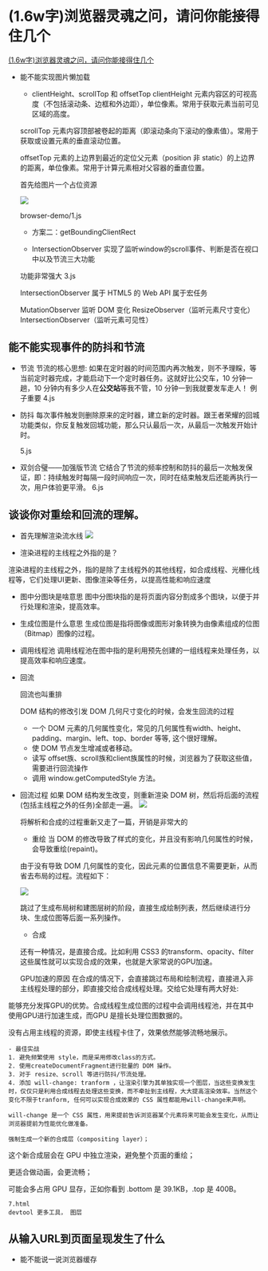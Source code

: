 # (1.6w字)浏览器灵魂之问，请问你能接得住几个
[(1.6w字)浏览器灵魂之问，请问你能接得住几个](https://juejin.cn/post/6844904021308735502)

- 能不能实现图片懒加载
    - clientHeight、scrollTop 和 offsetTop
    clientHeight 元素内容区的可视高度（不包括滚动条、边框和外边距），单位像素。常用于获取元素当前可见区域的高度。

    scrollTop 元素内容顶部被卷起的距离（即滚动条向下滚动的像素值）。常用于获取或设置元素的垂直滚动位置。

    offsetTop 元素的上边界到最近的定位父元素（position 非 static）的上边界的距离，单位像素。常用于计算元素相对父容器的垂直位置。

    首先给图片一个占位资源

    <img src="default.jpg" data-src="http://www.xxx.com/target.jpg" />

    browser-demo/1.js

    - 方案二：getBoundingClientRect

    - IntersectionObserver
    实现了监听window的scroll事件、判断是否在视口中以及节流三大功能

    功能非常强大
    3.js

    IntersectionObserver 属于 HTML5 的 Web API
    属于宏任务

    MutationObserver 监听 DOM 变化
    ResizeObserver（监听元素尺寸变化）
    IntersectionObserver（监听元素可见性）

## 能不能实现事件的防抖和节流

- 节流
    节流的核心思想: 如果在定时器的时间范围内再次触发，则不予理睬，等当前定时器完成，才能启动下一个定时器任务。这就好比公交车，10 分钟一趟，10 分钟内有多少人在**公交站**等我不管，10 分钟一到我就要发车走人！
    例子重要
    4.js

- 防抖
    每次事件触发则删除原来的定时器，建立新的定时器。跟王者荣耀的回城功能类似，你反复触发回城功能，那么只认最后一次，从最后一次触发开始计时。

    5.js

- 双剑合璧——加强版节流
    它结合了节流的频率控制和防抖的最后一次触发保证，即：持续触发时每隔一段时间响应一次，同时在结束触发后还能再执行一次，用户体验更平滑。
6.js

## 谈谈你对重绘和回流的理解。
- 首先理解渲染流水线
![](https://p1-jj.byteimg.com/tos-cn-i-t2oaga2asx/gold-user-assets/2019/12/15/16f080ba7fa706eb~tplv-t2oaga2asx-zoom-in-crop-mark:1512:0:0:0.awebp)

- 渲染进程的主线程之外指的是？

渲染进程的主线程之外，指的是除了主线程外的其他线程，如合成线程、光栅化线程等，它们处理UI更新、图像渲染等任务，以提高性能和响应速度

- 图中分图块是啥意思
    图中分图块指的是将页面内容分割成多个图块，以便于并行处理和渲染，提高效率。

- 生成位图是什么意思
    生成位图是指将图像或图形对象转换为由像素组成的位图（Bitmap）图像的过程。

- 调用线程池 
    调用线程池在图中指的是利用预先创建的一组线程来处理任务，以提高效率和响应速度。

- 回流

    回流也叫重排

    DOM 结构的修改引发 DOM 几何尺寸变化的时候，会发生回流的过程

    - 一个 DOM 元素的几何属性变化，常见的几何属性有width、height、padding、margin、left、top、border 等等, 这个很好理解。
    - 使 DOM 节点发生增减或者移动。
    - 读写 offset族、scroll族和client族属性的时候，浏览器为了获取这些值，需要进行回流操作
    - 调用 window.getComputedStyle 方法。

- 回流过程
    如果 DOM 结构发生改变，则重新渲染 DOM 树，然后将后面的流程(包括主线程之外的任务)全部走一遍。
    ![](https://p1-jj.byteimg.com/tos-cn-i-t2oaga2asx/gold-user-assets/2019/12/15/16f0809e65b3d2fc~tplv-t2oaga2asx-zoom-in-crop-mark:1512:0:0:0.awebp)

    将解析和合成的过程重新又走了一篇，开销是非常大的

    - 重绘
    当 DOM 的修改导致了样式的变化，并且没有影响几何属性的时候，会导致重绘(repaint)。

    由于没有导致 DOM 几何属性的变化，因此元素的位置信息不需要更新，从而省去布局的过程。流程如下：

    ![](https://p1-jj.byteimg.com/tos-cn-i-t2oaga2asx/gold-user-assets/2019/12/15/16f080a26aa222d4~tplv-t2oaga2asx-zoom-in-crop-mark:1512:0:0:0.awebp)

    跳过了生成布局树和建图层树的阶段，直接生成绘制列表，然后继续进行分块、生成位图等后面一系列操作。

    - 合成

    还有一种情况，是直接合成。比如利用 CSS3 的transform、opacity、filter这些属性就可以实现合成的效果，也就是大家常说的GPU加速。

    GPU加速的原因
在合成的情况下，会直接跳过布局和绘制流程，直接进入非主线程处理的部分，即直接交给合成线程处理。交给它处理有两大好处:


能够充分发挥GPU的优势。合成线程生成位图的过程中会调用线程池，并在其中使用GPU进行加速生成，而GPU 是擅长处理位图数据的。


没有占用主线程的资源，即使主线程卡住了，效果依然能够流畅地展示。


    - 最佳实战
    1. 避免频繁使用 style，而是采用修改class的方式。
    2. 使用createDocumentFragment进行批量的 DOM 操作。
    3. 对于 resize、scroll 等进行防抖/节流处理。
    4. 添加 will-change: tranform ，让渲染引擎为其单独实现一个图层，当这些变换发生时，仅仅只是利用合成线程去处理这些变换，而不牵扯到主线程，大大提高渲染效率。当然这个变化不限于tranform, 任何可以实现合成效果的 CSS 属性都能用will-change来声明。

    will-change 是一个 CSS 属性，用来提前告诉浏览器某个元素将来可能会发生变化，从而让浏览器提前为性能优化做准备。

    强制生成一个新的合成层（compositing layer）；

这个新合成层会在 GPU 中独立渲染，避免整个页面的重绘；

更适合做动画，会更流畅；

可能会多占用 GPU 显存，正如你看到 .bottom 是 39.1KB，.top 是 400B。

    7.html
    devtool 更多工具， 图层

## 从输入URL到页面呈现发生了什么

- 能不能说一说浏览器缓存